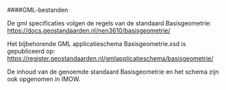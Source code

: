 ####GML-bestanden

De gml specificaties volgen de regels van de standaard Basisgeometrie:
https://docs.geostandaarden.nl/nen3610/basisgeometrie/

Het bijbehorende GML applicatieschema Basisgeometrie.xsd is gepubliceerd op:
https://register.geostandaarden.nl/gmlapplicatieschema/basisgeometrie/

De inhoud van de genoemde standaard Basisgeometrie en het schema zijn ook opgenomen in IMOW.



